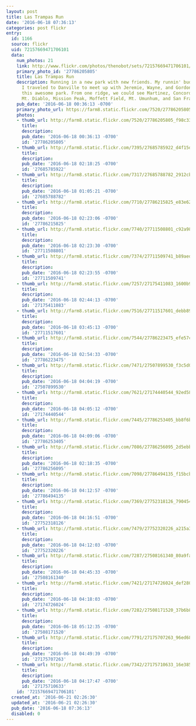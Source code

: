 ```yaml
---
layout: post
title: Las Trampas Run
date: '2016-06-18 07:36:13'
categories: post flickr
entry:
  id: 1166
  source: flickr
  uid: 72157669471706101
  data:
    num_photos: 21
    link: http://www.flickr.com/photos/thenobot/sets/72157669471706101/
    primary_photo_id: '27786205805'
    title: Las Trampas Run
    description: Running in a new park with new friends. My runnin' buddy Nina and
      I traveled to Danville to meet up with Jeremie, Wayne, and Gordon to explore
      this awesome park. From one ridge, we could see Martinez, Concord, the Delta,
      Mt. Diablo, Mission Peak, Moffett Field, Mt. Umunhum, and San Francisco.
    pub_date: '2016-06-18 00:36:13 -0700'
    primary_photo_url: https://farm8.static.flickr.com/7520/27786205805_f98c33bbfd_m.jpg
    photos:
    - thumb_url: http://farm8.static.flickr.com/7520/27786205805_f98c33bbfd_s.jpg
      title: 
      description: 
      pub_date: '2016-06-18 00:36:13 -0700'
      id: '27786205805'
    - thumb_url: http://farm8.static.flickr.com/7395/27685785922_d4f15d0df4_s.jpg
      title: 
      description: 
      pub_date: '2016-06-18 02:18:25 -0700'
      id: '27685785922'
    - thumb_url: http://farm8.static.flickr.com/7317/27685788782_2912cba7c0_s.jpg
      title: 
      description: 
      pub_date: '2016-06-18 01:05:21 -0700'
      id: '27685788782'
    - thumb_url: http://farm8.static.flickr.com/7710/27786215825_e83e6203c0_s.jpg
      title: 
      description: 
      pub_date: '2016-06-18 02:23:06 -0700'
      id: '27786215825'
    - thumb_url: http://farm8.static.flickr.com/7740/27711508801_c92a98d808_s.jpg
      title: 
      description: 
      pub_date: '2016-06-18 02:23:30 -0700'
      id: '27711508801'
    - thumb_url: http://farm8.static.flickr.com/7374/27711509741_b89aed02a8_s.jpg
      title: 
      description: 
      pub_date: '2016-06-18 02:23:55 -0700'
      id: '27711509741'
    - thumb_url: http://farm8.static.flickr.com/7257/27175411083_1600b9ae37_s.jpg
      title: 
      description: 
      pub_date: '2016-06-18 02:44:13 -0700'
      id: '27175411083'
    - thumb_url: http://farm8.static.flickr.com/7516/27711517601_debb89325f_s.jpg
      title: 
      description: 
      pub_date: '2016-06-18 03:45:13 -0700'
      id: '27711517601'
    - thumb_url: http://farm8.static.flickr.com/7544/27786223475_efe57c8943_s.jpg
      title: 
      description: 
      pub_date: '2016-06-18 02:54:33 -0700'
      id: '27786223475'
    - thumb_url: http://farm8.static.flickr.com/7471/27507899530_f3c5d0236a_s.jpg
      title: 
      description: 
      pub_date: '2016-06-18 04:04:19 -0700'
      id: '27507899530'
    - thumb_url: http://farm8.static.flickr.com/7621/27174440544_92ed5870a3_s.jpg
      title: 
      description: 
      pub_date: '2016-06-18 04:05:12 -0700'
      id: '27174440544'
    - thumb_url: http://farm8.static.flickr.com/7445/27786253405_bb8f6b3860_s.jpg
      title: 
      description: 
      pub_date: '2016-06-18 04:09:06 -0700'
      id: '27786253405'
    - thumb_url: http://farm8.static.flickr.com/7086/27786256095_2d5ebb18e5_s.jpg
      title: 
      description: 
      pub_date: '2016-06-18 02:18:35 -0700'
      id: '27786256095'
    - thumb_url: http://farm8.static.flickr.com/7098/27786494135_f15bcb55a2_s.jpg
      title: 
      description: 
      pub_date: '2016-06-18 04:12:57 -0700'
      id: '27786494135'
    - thumb_url: http://farm8.static.flickr.com/7369/27752318126_790454b662_s.jpg
      title: 
      description: 
      pub_date: '2016-06-18 04:16:51 -0700'
      id: '27752318126'
    - thumb_url: http://farm8.static.flickr.com/7479/27752320226_a215a3ddf5_s.jpg
      title: 
      description: 
      pub_date: '2016-06-18 04:12:03 -0700'
      id: '27752320226'
    - thumb_url: http://farm8.static.flickr.com/7287/27508161340_80a9fa532a_s.jpg
      title: 
      description: 
      pub_date: '2016-06-18 04:45:33 -0700'
      id: '27508161340'
    - thumb_url: http://farm8.static.flickr.com/7421/27174726024_def280a78b_s.jpg
      title: 
      description: 
      pub_date: '2016-06-18 04:18:03 -0700'
      id: '27174726024'
    - thumb_url: http://farm8.static.flickr.com/7282/27508171520_37b6b82e08_s.jpg
      title: 
      description: 
      pub_date: '2016-06-18 05:12:35 -0700'
      id: '27508171520'
    - thumb_url: http://farm8.static.flickr.com/7791/27175707263_96ed6852cd_s.jpg
      title: 
      description: 
      pub_date: '2016-06-18 04:49:39 -0700'
      id: '27175707263'
    - thumb_url: http://farm8.static.flickr.com/7342/27175710633_16e385e6e1_s.jpg
      title: 
      description: 
      pub_date: '2016-06-18 04:17:47 -0700'
      id: '27175710633'
    id: '72157669471706101'
  created_at: '2016-06-21 02:26:30'
  updated_at: '2016-06-21 02:26:30'
  pub_date: '2016-06-18 07:36:13'
  disabled: 0
---
```

